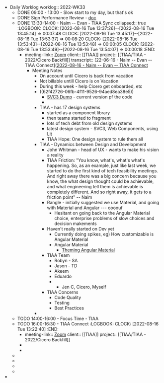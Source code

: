 - Daily Worklog
  worklog:: 2022-WK33
	- DONE 09:00 - 13:00 - Slow start to my day, but that's ok
	- DONE Sign Performance Review - [doc](https://docs.google.com/document/d/1oIzWIAbrBsBx6SFEPwBIefFeabNIxEbdNnGKLMO1aFI/edit)
	- DONE 13:30-14:00 - Naim -- Evan - TIAA Sync
	  collapsed:: true
	  :LOGBOOK:
	  CLOCK: [2022-08-16 Tue 13:37:26]--[2022-08-16 Tue 13:45:14] =>  00:07:48
	  CLOCK: [2022-08-16 Tue 13:45:17]--[2022-08-16 Tue 13:53:37] =>  00:08:20
	  CLOCK: [2022-08-16 Tue 13:53:43]--[2022-08-16 Tue 13:53:48] =>  00:00:05
	  CLOCK: [2022-08-16 Tue 13:53:49]--[2022-08-16 Tue 13:54:07] =>  00:00:18
	  :END:
		- meeting-link:: [Zoom](https://www.google.com/url?q=https://rangle.zoom.us/j/83773105256?pwd%3DMjBKNXV5MlF2VUdMbGV2dWVYOCsyUT09&sa=D&source=calendar&ust=1661102642170061&usg=AOvVaw2phKBjm8dDO7XE4i7ReWK5)
		  client:: [[TIAA]]
		  project:: [[TIAA/TIAA - 2022/Cicero Backfill]]
		  transcript:: [22-06-16 - Naim -- Evan -- TIAA Connect]([2022-08-16 - Naim -- Evan -- TIAA Connect](https://otter.ai/u/XuFBLahTnwID76aEdNw1jYnqHSU?f=home)
			- Meeting Notes
				- On account until Cicero is back from vacation
				- Not billable untill Cicero is on Vacation
				- During this week - help Cicero get onboarded, etc
				- ((62f42726-06fb-4f11-9526-94aed8ea38e5))
					- [SVC3 Dump](https://app.box.com/folder/165548025914) - current version pf the code
					-
				- TIAA - has 17 design systems
					- started as a component library
					- then teams started to fragment
					- lots of tech debt from old design systems
					- latest design system - SVC3, Web Components, using Lit
					- TIAA Hope: One design system to rule them all
				- TIAA - Dynamics between Design and Development
					- John Whitman - head of UX - wants to make his vision a reality
					- TIAA Friction: "You know, what's, what's what's happening. So, as an example, just like last week, we started to do the first kind of tech feasibility meetings. And right away there was a big concern because you know, the what design thought could be achievable, and what engineering tell them is achievable is completely different. And so right away, it gets to a friction point" -- Naim
					- Rangle - initially suggested we use Material, and going with Material and Angular --- oooouf
						- Hesitant on going back to the Angular Material choice, enterprise problems of slow choices and decision makements
					- Haven't really started on Dev yet
						- Currently doing spikes, eg) How customizable is Angular Material
						- Angular Material
							- [Theming Angular Material](https://material.angular.io/guide/theming)
					- TIAA Team
						- Robyn - SA
						- Jason - TD
						- Akeem
						- Eduardo
						- + Jen C, Cicero, Myself
					- TIAA Concerns
						- Code Quality
						- Testing
						- Best Practices
				-
	- TODO 14:00-16:00 - Focus Time - TIAA
	- TODO 16:00-16:30 - TIAA Connect
	  :LOGBOOK:
	  CLOCK: [2022-08-16 Tue 13:22:40]
	  :END:
		- meeting-link:: [Zoom](https://www.google.com/url?q=https://rangle.zoom.us/j/88497825609?pwd%3DWEp2VW5mNDlOV2huZUtweVJHOXBJUT09&sa=D&source=calendar&ust=1661102381005767&usg=AOvVaw0oNLgCbP3352Gq3abyTIEm)
		  client:: [[TIAA]]
		  project:: [[TIAA/TIAA - 2022/Cicero Backfill]]
		-
		-
	-
	-
	-
	-
-